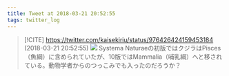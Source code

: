 ```yaml
---
title: Tweet at 2018-03-21 20:52:55
tags: twitter_log
---
```


> [!CITE] https://twitter.com/kaisekiriu/status/976426424159453184 (2018-03-21 20:52:55)
> ![](https://twitter.com/kaisekiriu/status/976426424159453184)
> Systema Naturaeの初版ではクジラはPisces（魚綱）に含められていたが、10版ではMammalia（哺乳綱）へと移されている。動物学者からのつっこみでも入ったのだろうか？

